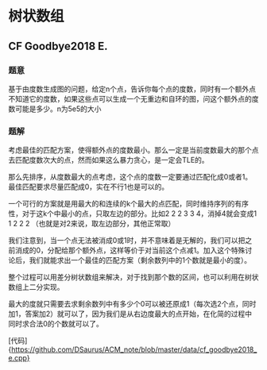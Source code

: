 # 树状数组

## CF Goodbye2018 E.

### 题意

基于由度数生成图的问题，给定n个点，告诉你每个点的度数，同时有一个额外点不知道它的度数，如果这些点可以生成一个无重边和自环的图，问这个额外点的度数可能是多少。n为5e5的大小

### 题解

考虑最佳的匹配方案，使得额外点的度数最小。那么一定是当前度数最大的那个点去匹配度数次大的点，然而如果这么暴力贪心，是一定会TLE的。

那么先排序，从度数最大的点考虑，这个点的度数一定要通过匹配化成0或者1。最佳匹配要求尽量匹配成0，实在不行1也是可以的。

一个可行的方案就是用最大的和连续的k个最大的点匹配，同时维持序列的有序性，对于这k个中最小的点，只取左边的部分。比如2 2 2 3 3 4，消掉4就会变成1 1 2 2 2 （也就是对2来说，取左边部分，其他正常取）

我们注意到，当一个点无法被消成0或1时，并不意味着是无解的，我们可以把之前消成的0，分配给那个额外点，这样等价于对当前这个点减1。加入这个特殊讨论后，我们就能求出一个最佳的匹配方案（剩余数列中的1个数就是最小的度）。

整个过程可以用差分树状数组来解决，对于找到那个数的区间，也可以利用在树状数组上二分实现。

最大的度就只需要去求剩余数列中有多少个0可以被还原成1（每次选2个点，同时加1，答案加2）就可以了，因为我们是从右边度最大的点开始，在化简的过程中同时求合法0的个数就可以了。

[代码]{https://github.com/DSaurus/ACM_note/blob/master/data/cf_goodbye2018_e.cpp}